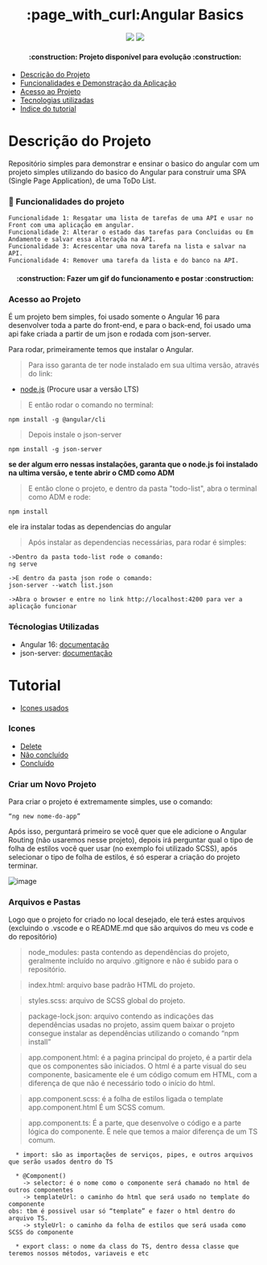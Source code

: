 <h1 align="center">:page_with_curl:Angular Basics</h1>

<p align="center">
  <img src="http://img.shields.io/static/v1?label=STATUS&message=EM%20DESENVOLVIMENTO&color=GREEN&style=for-the-badge"/>
  <img src="https://img.shields.io/github/stars/camilafernanda?style=social"/>
</p>

<h4 align="center"> 
    :construction:  Projeto disponível para evolução  :construction:
</h4>

* [Descrição do Projeto](#descrição-do-projeto)
* [Funcionalidades e Demonstração da Aplicação](#funcionalidades-e-demonstração-da-aplicação)
* [Acesso ao Projeto](#acesso-ao-projeto)
* [Tecnologias utilizadas](#tecnologias-utilizadas)
* [Indice do tutorial](#indice-tutorial)

<h1 id="descrição-do-projeto">Descrição do Projeto</h1>

<p align="left">
  Repositório simples para demonstrar e ensinar o basico do angular com um projeto simples utilizando do basico do Angular para construir uma SPA (Single Page Application), de uma ToDo List.
</p>

<h3 id="funcionalidades-e-demonstração-da-aplicação">🔨 Funcionalidades do projeto</h3>

    Funcionalidade 1: Resgatar uma lista de tarefas de uma API e usar no Front com uma aplicação em angular.
    Funcionalidade 2: Alterar o estado das tarefas para Concluidas ou Em Andamento e salvar essa alteraçõa na API.
    Funcionalidade 3: Acrescentar uma nova tarefa na lista e salvar na API.
    Funcionalidade 4: Remover uma tarefa da lista e do banco na API.
    
<h4 align="center"> 
  :construction:  Fazer um gif do funcionamento e postar  :construction:
</h4>

<h3 id="acesso-ao-projeto">Acesso ao Projeto</h3> 
<p>É um projeto bem simples, foi usado somente o Angular 16 para desenvolver toda a parte do front-end, e para o back-end, foi usado uma api fake criada a partir de um json e rodada com json-server.</p>
<p>Para rodar, primeiramente temos que instalar o Angular.</p>

>Para isso garanta de ter  node instalado em sua ultima versão, através do link:
* [node.js](https://nodejs.org/en) (Procure usar a versão LTS)
  
>E então rodar o comando no terminal:
```
npm install -g @angular/cli
```

>Depois instale o json-server

```
npm install -g json-server
```

**se der algum erro nessas instalações, garanta que o node.js foi instalado na ultima versão, e tente abrir o CMD como ADM**

>E então clone o projeto, e dentro da pasta "todo-list", abra o terminal como ADM e rode:
```
npm install
```
ele ira instalar todas as dependencias  do angular

>Após instalar as dependencias necessárias, para rodar é simples:
```
->Dentro da pasta todo-list rode o comando:
ng serve

->E dentro da pasta json rode o comando:
json-server --watch list.json

->Abra o browser e entre no link http://localhost:4200 para ver a aplicação funcionar
```

<h3 id="tecnologias-utilizadas">Técnologias Utilizadas</h3>

* Angular 16: [documentação](https://angular.io/docs)
* json-server: [documentação](https://www.npmjs.com/package/json-server#getting-started)


<h1 id="indice-tutorial">Tutorial</h1>
  
* [Icones usados](#icones)

<h3 id="icones">Icones</h3>

* [Delete](https://www.flaticon.com/br/icone-gratis/remover-do-carrinho_6815040)
* [Não concluído](https://www.flaticon.com/br/icone-gratis/cancelar_190406?term=cancel&page=1&position=5&origin=search&related_id=190406)
* [Concluído](https://www.flaticon.com/br/icone-gratis/verificado_169780?term=sucesso&page=1&position=3&origin=search&related_id=169780)

<h3 id="criar-novo-projeto">Criar um Novo Projeto</h3>
<p>Para criar o projeto é extremamente simples, use o comando:
  
```
“ng new nome-do-app”
```

Após isso, perguntará primeiro se você quer que ele adicione o Angular Routing (não usaremos nesse projeto), depois irá perguntar qual o tipo de folha de estilos você quer usar (no exemplo foi utilizado SCSS), após selecionar o tipo de folha de estilos, é só esperar a criação do projeto terminar.</p>

![image](https://github.com/Lucas-S-Canno/Angular-Basics/assets/56321276/3864e1d7-55bc-416a-bd52-787622d47425)


<h3 id="folder-and-files">Arquivos e Pastas</h3>
<p>Logo que o projeto for criado no local desejado, ele terá estes arquivos (excluindo o .vscode e o README.md que são arquivos do meu vs code e do repositório)</p>

> node_modules: pasta contendo as dependências do projeto, geralmente incluído no arquivo .gitignore e não é subido para o repositório.

> index.html: arquivo base  padrão HTML do projeto.

> styles.scss: arquivo de SCSS global do projeto.

> package-lock.json: arquivo contendo as indicações das dependências usadas no projeto, assim quem baixar o projeto consegue instalar as dependências utilizando o comando “npm install”

> app.component.html: é a pagina principal do projeto, é a partir dela que os componentes são iniciados.
O html é a parte visual do seu componente, basicamente ele é um código comum  em HTML, com a diferença de que não é necessário todo o início do html.

> app.component.scss: é a folha de estilos ligada o template app.component.html
É um SCSS comum.

> app.component.ts: É a parte, que desenvolve o código e a parte lógica do componente.
É nele que temos a maior diferença de um TS comum.
```
  * import: são as importações de serviços, pipes, e outros arquivos que serão usados dentro do TS

  * @Component()
    -> selector: é o nome como o componente será chamado no html de outros componentes
    -> templateUrl: o caminho do html que será usado no template do componente 
obs: tbm é possivel usar só “template” e fazer o html dentro do arquivo TS.
    -> styleUrl: o caminho da folha de estilos que será usada como SCSS do componente

  * export class: o nome da class do TS, dentro dessa classe que teremos nossos métodos, variaveis e etc
```




